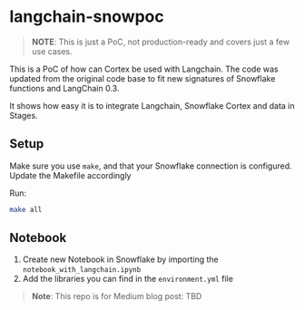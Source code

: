 # langchain-snowpoc

> **NOTE**: This is just a PoC, not production-ready and covers just a few use cases.

This is a PoC of how can Cortex be used with Langchain.
The code was updated from the original code base to fit
new signatures of Snowflake functions and LangChain 0.3.

It shows how easy it is to integrate Langchain, Snowflake
Cortex and data in Stages.


## Setup

Make sure you use `make`, and that your Snowflake connection is configured.
Update the Makefile accordingly

Run:

```bash
make all
```


## Notebook

1. Create new Notebook in Snowflake by importing the `notebook_with_langchain.ipynb`
1. Add the libraries you can find in the `environment.yml` file



> **Note**: This repo is for Medium blog post: TBD

